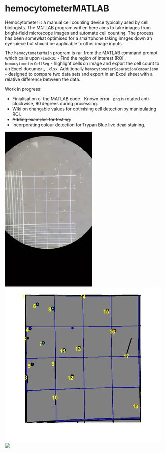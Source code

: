 # hemocytometerMATLAB
Hemocytometer is a manual cell counting device typically used by cell biologists. The  MATLAB program written here aims to take images from bright-field microscope images and automate cell counting. The process has been somewhat optimised for a smartphone taking images down an eye-piece but should be applicable to other image inputs.

The `hemocytometerMain` program is ran from the MATLAB command prompt which calls upon `FindROI` - Find the region of interest (ROI), `hemocytometerCellSeg` - highlight cells on image and export the cell count to an Excel document, `.xlsx`. Additionally `hemocytometerSeparationComparison` - designed to compare two data sets and export in an Excel sheet with a relative difference between the data.

Work in progress:

* Finialisation of the MATLAB code - Known error `.png` is rotated anti-clockwise, 90 degrees during processing.
* Wiki on changable values for optimising cell detection by manipulating ROI.
* ~~Adding examples for testing.~~ 
* Incorporating colour detection for Trypan Blue live dead staining.


<p float="left">
  <img src="https://github.com/MattH688/hemocytometerMATLAB/blob/main/ExampleData/75ulI/20190918_113157.jpg" height="500">
  <img src="https://github.com/MattH688/hemocytometerMATLAB/blob/main/ExampleData/75ulI/20190918_113157.png" height="500">
  <img src="https://upload.wikimedia.org/wikipedia/commons/7/7e/Hemocytometer.jpg" height="500">
</p>
